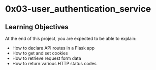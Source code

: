 # 0x03-user_authentication_service
## Learning Objectives
At the end of this project, you are expected to be able to explain:

* How to declare API routes in a Flask app
* How to get and set cookies
* How to retrieve request form data
* How to return various HTTP status codes

